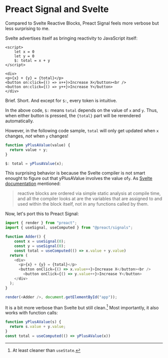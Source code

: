 Preact Signal and Svelte
========================

Compared to Svelte Reactive Blocks, Preact Signal feels more verbose but less surprising to me.

Svelte advertises itself as bringing reactivity to JavaScript itself:

```svelte
<script>
	let x = 0
	let y = 0
	$: total = x + y
</script>

<div>
<p>{x} + {y} = {total}</p>
<button on:click={() => x++}>Increase X</button><br />
<button on:click={() => y++}>Increase Y</button>
</div>
```

Brief. Short. And except for `$:`, every token is intuitive.

In the above code, `$:` means `total` depends on the value of `x` and `y`.
Thus, when either button is pressed, the `{total}` part will be rerendered automatically.

However, in the following code sample, `total` will only get updated when `x` changes, *not* when `y` changes!

```js
function yPlusAValue(value) {
  return value + y;
}

$: total = yPlusAValue(x);
```

This surprising behavior is because the Svelte compiler is not smart enought to figure out that yPlusAValue involves the value of`y`.
As [Svelte documentation][svelte-doc] mentioned:

> reactive blocks are ordered via simple static analysis at compile time,
> and all the compiler looks at are the variables that are assigned to and used within the block itself,
> not in any functions called by them.

[svelte-doc]: https://svelte.dev/docs#component-format-script-3-$-marks-a-statement-as-reactive

Now, let's port this to Preact Signal:

```js
import { render } from "preact";
import { useSignal, useComputed } from "@preact/signals";

function Adder() {
	const x = useSignal(0);
	const y = useSignal(0);
	const total = useComputed(() => x.value + y.value)
  return (
    <div>
      <p>{x} + {y} = {total}</p>
      <button onClick={() => x.value++}>Increase X</button><br />
  		<button onClick={() => y.value++}>Increase Y</button>
	</div>
  );
}

render(<Adder />, document.getElementById("app"));
```

It is a bit more verbose than Svelte but still clean.[^1]
Most importantly, it also works with function calls:

```js
function yPlusAValue(s) {
  return s.value + y.value;
}
const total = useComputed(() => yPlusAValue(x))
```
[^1]: At least cleaner than `useState`.

